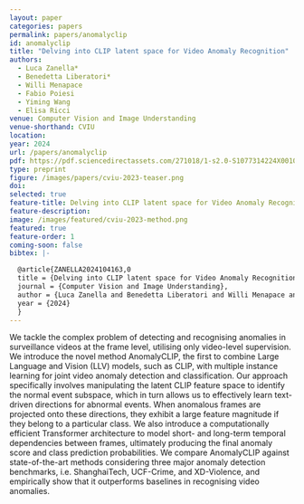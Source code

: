 ```yaml
---
layout: paper
categories: papers
permalink: papers/anomalyclip
id: anomalyclip
title: "Delving into CLIP latent space for Video Anomaly Recognition"
authors: 
  - Luca Zanella*
  - Benedetta Liberatori*
  - Willi Menapace
  - Fabio Poiesi
  - Yiming Wang
  - Elisa Ricci
venue: Computer Vision and Image Understanding
venue-shorthand: CVIU
location: 
year: 2024
url: /papers/anomalyclip
pdf: https://pdf.sciencedirectassets.com/271018/1-s2.0-S1077314224X00107/1-s2.0-S1077314224002443/main.pdf?X-Amz-Security-Token=IQoJb3JpZ2luX2VjEAAaCXVzLWVhc3QtMSJIMEYCIQD0VpB1NGKG0NWkb4rVPevgr1AwPyMML6RwDi9aCi19JAIhAL3RX2mYyEGK7IqCBbuPW7tTIFRJM7OGH8RLXWWLliI7KrwFCIn%2F%2F%2F%2F%2F%2F%2F%2F%2F%2FwEQBRoMMDU5MDAzNTQ2ODY1Igxm7EqfPxV66EUFTPIqkAUXrifs0xnSRJ2gdMyl6E%2F3a2GavxNJqWim%2BGftRcI3gLSwtD1hYoqD%2FHvJEie8c%2Bq40NiyNsltLCj3GMfApTQkPzmZCI0cnikfnsoSHhay%2FMvAdG7YIuSSSNx9IPBAKjt46cqtnw3Z%2FpzgGQQrton0EAr3JZZ37NrEGOvKk9Fz6yPT6%2F7CmVaRsTfoq6WmSv1YlSgrmw2kecF16fdDFC1l5xxrUlWWGQVIHWhoviZMQCklVQ9%2BRCFqibalKc2TkEoSnLv%2BD1bQfHiM58nXrqunprTTSrijq6qXba%2BslJRtwZ7Sqge0rbhoHomC4H6X3sCb8ZoFSOKZN%2BbcFQ%2FQO5Ug1RbZgMmr4PTwXxhxWfc9JAPcCkcJnsnXmy0y44XMBQEweEj8DYnavCz13a2s6TkA%2FU4kBgW6CfF9f%2FZIuxeaTwQJbu08EPtmKkz%2Buxo7IRIlhQOcCYYqHQoXHdjCSLGlPAvoEAT1adIxGETBu%2Fh6Va6jnBntkSpIYLguia0vN4XyVvDNZN%2FoDXCUSty2KXPXSsn1DB12W608sCK5ZoRyHMEFP%2BN8xq9yvYaah1P58gcPGHv9BoG07aFXjDLB89IrqoBiQLbl3WzmCOQIEWqNfJ%2BMpKU%2FuhG6eywkavpFKgrVkaxd75Lw9VVUdo6QrnZG9tGkTF6cpaXqZ%2FeyY8OtVCe48W80NmkpEkezj7%2B8gYhI8pSjvQatbYAlsH4q2KKV6HCSA%2Bz38UGeonqf6TVhd15Vo8BDmR7l%2BFHnxhvKXyP6ZdlnSx6PgmaiPt%2BrZvL8J3m7p0HnaQz99VxLOYrsCVkP8ESkSP95fG2nTK9YR4WJTZZve%2B8hhbRpnoOR9XLrMckQNuBpiTf65xfxhJl7UzDNzMG5BjqwAcRiaGpG%2FVQDwXMZy79a1UlsXm0WZia2xZQOL%2Fs3UHxZW72HEcX%2FfNYWjPmt6OffMlM1v8daHsLCl%2FNZ1eFXpIE1BsNkDKD%2FejB21oOZ8g5UlU7n2EeMxWiu8TInLPmeAuz0rDUMZAw02VxfoUJN3UeBs9DqSNUNeoShTU1qCBt8s3RbypKIlTAdIHk28ydGcCRVMbiX6TNIfQjyPuYxcJ0XBZfg6hFyBkQO5VA0IBi0&X-Amz-Algorithm=AWS4-HMAC-SHA256&X-Amz-Date=20241110T093330Z&X-Amz-SignedHeaders=host&X-Amz-Expires=300&X-Amz-Credential=ASIAQ3PHCVTYXRVKIGL2%2F20241110%2Fus-east-1%2Fs3%2Faws4_request&X-Amz-Signature=2c770dae594a4a4e42b38e3d57ec73babccf305a0f65a78d02c75f710df3c2fb&hash=089f119863579c5e425ad023e490bd42e9392c9ec8290fc91acbeabf25e2f2ad&host=68042c943591013ac2b2430a89b270f6af2c76d8dfd086a07176afe7c76c2c61&pii=S1077314224002443&tid=spdf-cf8992ec-c1bf-4f86-ad77-ad751a1d18fe&sid=31103aa56e843544430a4fa92ee4853aaf0agxrqb&type=client&tsoh=d3d3LnNjaWVuY2VkaXJlY3QuY29t&ua=0f1459005e55520e585d&rr=8e050a982be80d6c&cc=it
type: preprint
figure: /images/papers/cviu-2023-teaser.png
doi: 
selected: true
feature-title: Delving into CLIP latent space for Video Anomaly Recognition
feature-description: 
image: /images/featured/cviu-2023-method.png
featured: true
feature-order: 1
coming-soon: false
bibtex: |-

  @article{ZANELLA2024104163,0
  title = {Delving into CLIP latent space for Video Anomaly Recognition},
  journal = {Computer Vision and Image Understanding},
  author = {Luca Zanella and Benedetta Liberatori and Willi Menapace and Fabio Poiesi and Yiming Wang and Elisa Ricci},
  year = {2024}
  }
---
```


We tackle the complex problem of detecting and recognising anomalies in surveillance videos at the
frame level, utilising only video-level supervision. We introduce the novel method AnomalyCLIP,
the first to combine Large Language and Vision (LLV) models, such as CLIP, with multiple instance
learning for joint video anomaly detection and classification. Our approach specifically involves manipulating the latent CLIP feature space to identify the normal event subspace, which in turn allows
us to effectively learn text-driven directions for abnormal events. When anomalous frames are projected onto these directions, they exhibit a large feature magnitude if they belong to a particular class.
We also introduce a computationally efficient Transformer architecture to model short- and long-term
temporal dependencies between frames, ultimately producing the final anomaly score and class prediction probabilities. We compare AnomalyCLIP against state-of-the-art methods considering three
major anomaly detection benchmarks, i.e. ShanghaiTech, UCF-Crime, and XD-Violence, and empirically show that it outperforms baselines in recognising video anomalies.
